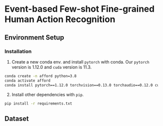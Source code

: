 # Event-based Few-shot Fine-grained Human Action Recognition

## Environment Setup

### Installation

1. Create a new conda env. and install `pytorch` with conda. Our `pytorch` version is 1.12.0 and `cuda` version is 11.3. 

```bash
conda create -n afford python=3.8
conda activate afford
conda install pytorch==1.12.0 torchvision==0.13.0 torchaudio==0.12.0 cudatoolkit=11.3 -c pytorch
```

2. Install other dependencies with `pip`.

```bash
pip install -r requirements.txt
```

## Dataset

